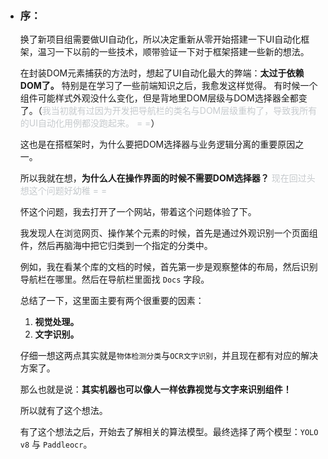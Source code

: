 - ### 序：

    换了新项目组需要做UI自动化，所以决定重新从零开始搭建一下UI自动化框架，温习一下以前的一些技术，顺带验证一下对于框架搭建一些新的想法。  
    
    在封装DOM元素捕获的方法时，想起了UI自动化最大的弊端：**太过于依赖DOM了。** 特别是在学习了一些前端知识之后，我愈发这样觉得。
    有时候一个组件可能样式外观没什么变化，但是背地里DOM层级与DOM选择器全都变了。（<span style="color: rgb(198, 202, 205)">我当初就有过因为开发把导航栏的类名与DOM层级重构了，导致我所有的UI自动化用例都没跑起来。 = =</span>）

    这也是在搭框架时，为什么要把DOM选择器与业务逻辑分离的重要原因之一。

    所以我就在想，**为什么人在操作界面的时候不需要DOM选择器？** <span style="color: rgb(198, 202, 205)">现在回过头想这个问题好幼稚 = =</span>

    怀这个问题，我去打开了一个网站，带着这个问题体验了下。

    我发现人在浏览网页、操作某个元素的时候，首先是通过外观识别一个页面组件，然后再脑海中把它归类到一个指定的分类中。
    
    例如，我在看某个库的文档的时候，首先第一步是观察整体的布局，然后识别导航栏在哪里。然后在导航栏里面找 `Docs` 字段。
    
    总结了一下，这里面主要有两个很重要的因素： 

    1. **视觉处理。**  
    2. **文字识别。** 

    仔细一想这两点其实就是`物体检测分类`与`OCR文字识别`，并且现在都有对应的解决方案了。

    那么也就是说：**其实机器也可以像人一样依靠视觉与文字来识别组件！**  
    
    所以就有了这个想法。

    有了这个想法之后，开始去了解相关的算法模型。最终选择了两个模型：`YOLO v8` 与 `Paddleocr`。